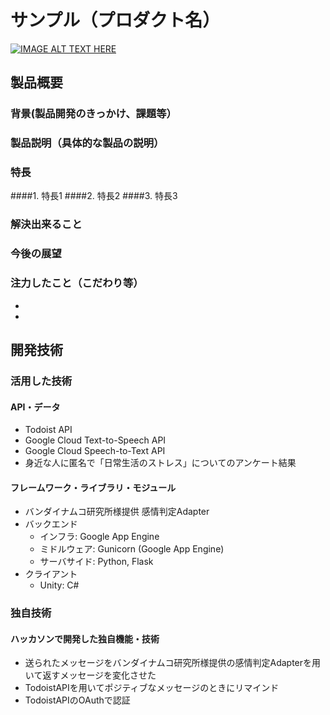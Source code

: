 # サンプル（プロダクト名）

[![IMAGE ALT TEXT HERE](https://jphacks.com/wp-content/uploads/2020/09/JPHACKS2020_ogp.jpg)](https://www.youtube.com/watch?v=G5rULR53uMk)

## 製品概要
### 背景(製品開発のきっかけ、課題等）
### 製品説明（具体的な製品の説明）
### 特長
####1. 特長1
####2. 特長2
####3. 特長3

### 解決出来ること
### 今後の展望
### 注力したこと（こだわり等）
* 
* 

## 開発技術
### 活用した技術
#### API・データ
* Todoist API
* Google Cloud Text-to-Speech API
* Google Cloud Speech-to-Text API
* 身近な人に匿名で「日常生活のストレス」についてのアンケート結果

#### フレームワーク・ライブラリ・モジュール
* バンダイナムコ研究所様提供 感情判定Adapter
* バックエンド
  * インフラ: Google App Engine
  * ミドルウェア: Gunicorn (Google App Engine)
  * サーバサイド: Python, Flask
* クライアント
  * Unity: C#

### 独自技術
#### ハッカソンで開発した独自機能・技術
* 送られたメッセージをバンダイナムコ研究所様提供の感情判定Adapterを用いて返すメッセージを変化させた
* TodoistAPIを用いてポジティブなメッセージのときにリマインド
* TodoistAPIのOAuthで認証
